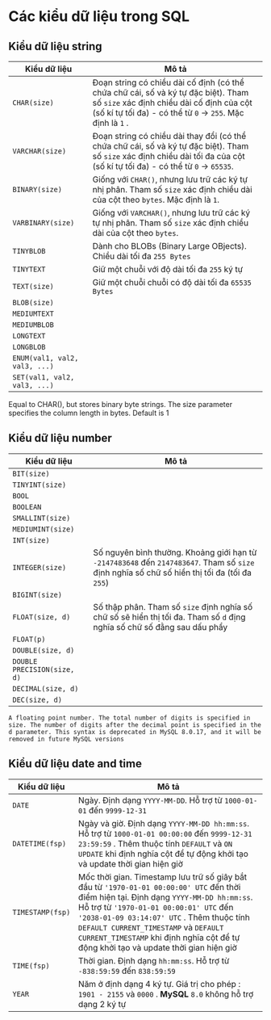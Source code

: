 # Các kiểu dữ liệu trong SQL
## **Kiểu dữ liệu string**

| Kiểu dữ liệu | Mô tả |
|--------------|-------|
| `CHAR(size)` | Đoạn string có chiều dài cố định (có thể chứa chữ cái, số và ký tự đặc biệt). Tham số `size` xác định chiều dài cố định của cột (số kí tự tối đa) - có thể từ `0` -> `255`. Mặc định là `1` . | 
| `VARCHAR(size)` | Đoạn string có chiều dài thay đổi (có thể chứa chữ cái, số và ký tự đặc biệt). Tham số `size` xác định chiều dài tối đa của cột (số kí tự tối đa) - có thể từ `0` -> `65535`. |
| `BINARY(size)` | Giống với `CHAR()`, nhưng lưu trữ các ký tự nhị phân. Tham số `size` xác định chiều dài của cột theo `bytes`. Mặc định là `1`. |
| `VARBINARY(size)` | Giống với `VARCHAR()`, nhưng lưu trữ các ký tự nhị phân. Tham số `size` xác định chiều dài của cột theo `bytes`. |
| `TINYBLOB` | Dành cho BLOBs (Binary Large OBjects). Chiều dài tối đa `255 Bytes` |
| `TINYTEXT` | Giữ một chuỗi với độ dài tối đa `255` ký tự |
| `TEXT(size)` | Giữ một chuỗi chuỗi có độ dài tối đa `65535 Bytes` |
| `BLOB(size)` | |
| `MEDIUMTEXT` | |
| `MEDIUMBLOB` | |
| `LONGTEXT` | |
| `LONGBLOB` | |
| `ENUM(val1, val2, val3, ...)` | |
| `SET(val1, val2, val3, ...)` | |
Equal to CHAR(), but stores binary byte strings. The size parameter specifies the column length in bytes. Default is 1
## **Kiểu dữ liệu number**

| Kiểu dữ liệu | Mô tả |
|--------------|-------|
| `BIT(size)` | |
| `TINYINT(size)` | |
| `BOOL` | |
| `BOOLEAN` | |
| `SMALLINT(size)` | |
| `MEDIUMINT(size)` | |
| `INT(size)` |  |
| `INTEGER(size)` | Số nguyên bình thường. Khoảng giới hạn từ `-2147483648` đến `2147483647`. Tham số `size` định nghĩa số chữ số hiển thị tối đa (tối đa `255`) |
| `BIGINT(size)` |  |
| `FLOAT(size, d)` | Số thập phân. Tham số `size` định nghĩa số chữ số sẽ hiển thị tối đa. Tham số `d` địng nghĩa số chữ số đằng sau dấu phẩy |
| `FLOAT(p)` | |
| `DOUBLE(size, d)` | |
| `DOUBLE PRECISION(size, d)` | |
| `DECIMAL(size, d)` | |
| `DEC(size, d)` | |
	A floating point number. The total number of digits is specified in size. The number of digits after the decimal point is specified in the d parameter. This syntax is deprecated in MySQL 8.0.17, and it will be removed in future MySQL versions
## **Kiểu dữ liệu date and time**

| Kiểu dữ liệu | Mô tả |
|--------------|-------|
| `DATE` | Ngày. Định dạng `YYYY-MM-DD`. Hỗ trợ từ `1000-01-01` đến `9999-12-31` |
| `DATETIME(fsp)` | Ngày và giờ. Định dạng `YYYY-MM-DD hh:mm:ss`. Hỗ trợ từ `1000-01-01 00:00:00` đến `9999-12-31 23:59:59` . Thêm thuộc tính `DEFAULT` và `ON UPDATE` khi định nghĩa cột để tự động khởi tạo và update thời gian hiện giờ |
| `TIMESTAMP(fsp)` | Mốc thời gian. Timestamp lưu trữ số giây bắt đầu từ `'1970-01-01 00:00:00' UTC` đến thời điểm hiện tại. Định dạng `YYYY-MM-DD hh:mm:ss`. Hỗ trợ từ `'1970-01-01 00:00:01' UTC` đến `'2038-01-09 03:14:07' UTC` . Thêm thuộc tính `DEFAULT CURRENT_TIMESTAMP` và `DEFAULT CURRENT_TIMESTAMP` khi định nghĩa cột để tự động khởi tạo và update thời gian hiện giờ |
| `TIME(fsp)` | Thời gian. Định dạng `hh:mm:ss`. Hỗ trợ từ `-838:59:59` đến `838:59:59` |
| `YEAR` | Năm ở định dạng 4 ký tự. Giá trị cho phép : `1901 - 2155` và `0000` . **MySQL** `8.0` không hỗ trợ dạng 2 ký tự |
